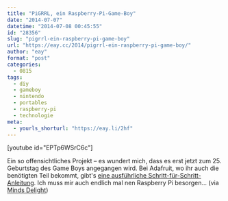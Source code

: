 ```yaml
---
title: "PiGRRL, ein Raspberry-Pi-Game-Boy"
date: "2014-07-07"
datetime: "2014-07-08 00:45:55"
id: "28356"
slug: "pigrrl-ein-raspberry-pi-game-boy"
url: "https://eay.cc/2014/pigrrl-ein-raspberry-pi-game-boy/"
author: "eay"
format: "post"
categories:
  - 0815
tags:
  - diy
  - gameboy
  - nintendo
  - portables
  - raspberry-pi
  - technologie
meta:
  - yourls_shorturl: "https://eay.li/2hf"
---
```


\[youtube id="EPTp6WSrC6c"\]

Ein so offensichtliches Projekt – es wundert mich, dass es erst jetzt zum 25. Geburtstag des Game Boys angegangen wird. Bei Adafruit, wo ihr auch die benötigten Teil bekommt, gibt's [eine ausführliche Schritt-für-Schritt-Anleitung](https://learn.adafruit.com/pigrrl-raspberry-pi-gameboy?view=all). Ich muss mir auch endlich mal nen Raspberry Pi besorgen... (via [Minds Delight](http://www.mindsdelight.de/2014/07/game-girl-der-diy-game-boy-mit-einem-raspberry-pi/))
